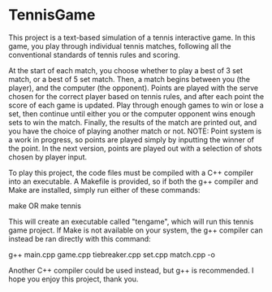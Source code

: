 # TennisGame
This project is a text-based simulation of a tennis interactive game. In this game, you play through individual tennis matches, following all the conventional standards of tennis rules and scoring.

At the start of each match, you choose whether to play a best of 3 set match, or a best of 5 set match. Then, a match begins between you (the player), and the computer (the opponent). Points are played with the serve chosen for the correct player based on tennis rules, and after each point the score of each game is updated. Play through enough games to win or lose a set, then continue until either you or the computer opponent wins enough sets to win the match. Finally, the results of the match are printed out, and you have the choice of playing another match or not.
NOTE: Point system is a work in progress, so points are played simply by inputting the winner of the point. In the next version, points are played out with a selection of shots chosen by player input.

To play this project, the code files must be compiled with a C++ compiler into an executable. A Makefile is provided, so if both the g++ compiler and Make are installed, simply run either of these commands:

make
OR
make tennis

This will create an executable called "tengame", which will run this tennis game project. If Make is not available on your system, the g++ compiler can instead be ran directly with this command:

g++ main.cpp game.cpp tiebreaker.cpp set.cpp match.cpp -o <name of executable file>

Another C++ compiler could be used instead, but g++ is recommended.
I hope you enjoy this project, thank you.

